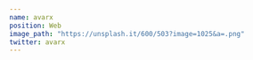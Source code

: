 ```yaml
---
name: avarx
position: Web
image_path: "https://unsplash.it/600/503?image=1025&a=.png"
twitter: avarx
---
```


